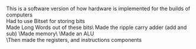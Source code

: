 This is a software version of how hardware is implemented for the builds of computers\
Had to use Bitset for storing bits\
Made Long Words out of these bits\ 
Made the ripple carry adder (add and sub)
\Made memory\ 
\Made an ALU\
\Then made the registers, and instructions components
